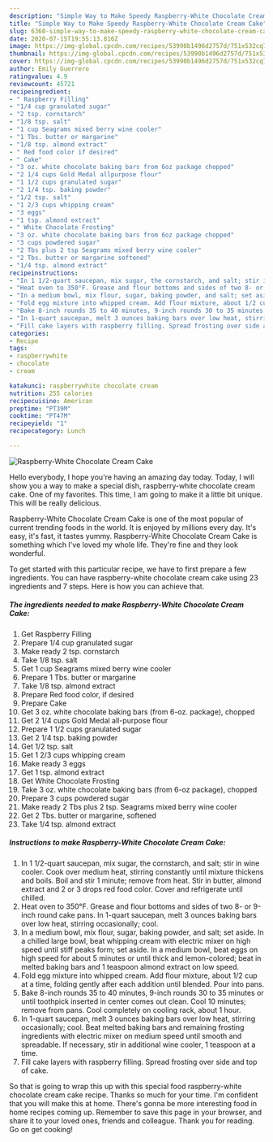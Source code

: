 ```yaml
---
description: "Simple Way to Make Speedy Raspberry-White Chocolate Cream Cake"
title: "Simple Way to Make Speedy Raspberry-White Chocolate Cream Cake"
slug: 6360-simple-way-to-make-speedy-raspberry-white-chocolate-cream-cake
date: 2020-07-15T19:55:13.816Z
image: https://img-global.cpcdn.com/recipes/53990b1496d2757d/751x532cq70/raspberry-white-chocolate-cream-cake-recipe-main-photo.jpg
thumbnail: https://img-global.cpcdn.com/recipes/53990b1496d2757d/751x532cq70/raspberry-white-chocolate-cream-cake-recipe-main-photo.jpg
cover: https://img-global.cpcdn.com/recipes/53990b1496d2757d/751x532cq70/raspberry-white-chocolate-cream-cake-recipe-main-photo.jpg
author: Emily Guerrero
ratingvalue: 4.9
reviewcount: 45721
recipeingredient:
- " Raspberry Filling"
- "1/4 cup granulated sugar"
- "2 tsp. cornstarch"
- "1/8 tsp. salt"
- "1 cup Seagrams mixed berry wine cooler"
- "1 Tbs. butter or margarine"
- "1/8 tsp. almond extract"
- " Red food color if desired"
- " Cake"
- "3 oz. white chocolate baking bars from 6oz package chopped"
- "2 1/4 cups Gold Medal allpurpose flour"
- "1 1/2 cups granulated sugar"
- "2 1/4 tsp. baking powder"
- "1/2 tsp. salt"
- "1 2/3 cups whipping cream"
- "3 eggs"
- "1 tsp. almond extract"
- " White Chocolate Frosting"
- "3 oz. white chocolate baking bars from 6oz package chopped"
- "3 cups powdered sugar"
- "2 Tbs plus 2 tsp Seagrams mixed berry wine cooler"
- "2 Tbs. butter or margarine softened"
- "1/4 tsp. almond extract"
recipeinstructions:
- "In 1 1/2-quart saucepan, mix sugar, the cornstarch, and salt; stir in wine cooler. Cook over medium heat, stirring constantly until mixture thickens and boils. Boil and stir 1 minute; remove from heat. Stir in butter, almond extract and 2 or 3 drops red food color. Cover and refrigerate until chilled."
- "Heat oven to 350°F. Grease and flour bottoms and sides of two 8- or 9-inch round cake pans. In 1-quart saucepan, melt 3 ounces baking bars over low heat, stirring occasionally; cool."
- "In a medium bowl, mix flour, sugar, baking powder, and salt; set aside. In a chilled large bowl, beat whipping cream with electric mixer on high speed until stiff peaks form; set aside. In a medium bowl, beat eggs on high speed for about 5 minutes or until thick and lemon-colored; beat in melted baking bars and 1 teaspoon almond extract on low speed."
- "Fold egg mixture into whipped cream. Add flour mixture, about 1/2 cup at a time, folding gently after each addition until blended. Pour into pans."
- "Bake 8-inch rounds 35 to 40 minutes, 9-inch rounds 30 to 35 minutes or until toothpick inserted in center comes out clean. Cool 10 minutes; remove from pans. Cool completely on cooling rack, about 1 hour."
- "In 1-quart saucepan, melt 3 ounces baking bars over low heat, stirring occasionally; cool. Beat melted baking bars and remaining frosting ingredients with electric mixer on medium speed until smooth and spreadable. If necessary, stir in additional wine cooler, 1 teaspoon at a time."
- "Fill cake layers with raspberry filling. Spread frosting over side and top of cake."
categories:
- Recipe
tags:
- raspberrywhite
- chocolate
- cream

katakunci: raspberrywhite chocolate cream 
nutrition: 255 calories
recipecuisine: American
preptime: "PT39M"
cooktime: "PT47M"
recipeyield: "1"
recipecategory: Lunch

---
```



![Raspberry-White Chocolate Cream Cake](https://img-global.cpcdn.com/recipes/53990b1496d2757d/751x532cq70/raspberry-white-chocolate-cream-cake-recipe-main-photo.jpg)

Hello everybody, I hope you're having an amazing day today. Today, I will show you a way to make a special dish, raspberry-white chocolate cream cake. One of my favorites. This time, I am going to make it a little bit unique. This will be really delicious.

Raspberry-White Chocolate Cream Cake is one of the most popular of current trending foods in the world. It is enjoyed by millions every day. It's easy, it's fast, it tastes yummy. Raspberry-White Chocolate Cream Cake is something which I've loved my whole life. They're fine and they look wonderful.




To get started with this particular recipe, we have to first prepare a few ingredients. You can have raspberry-white chocolate cream cake using 23 ingredients and 7 steps. Here is how you can achieve that.

<!--inarticleads1-->

##### The ingredients needed to make Raspberry-White Chocolate Cream Cake:

1. Get  Raspberry Filling
1. Prepare 1/4 cup granulated sugar
1. Make ready 2 tsp. cornstarch
1. Take 1/8 tsp. salt
1. Get 1 cup Seagrams mixed berry wine cooler
1. Prepare 1 Tbs. butter or margarine
1. Take 1/8 tsp. almond extract
1. Prepare  Red food color, if desired
1. Prepare  Cake
1. Get 3 oz. white chocolate baking bars (from 6-oz. package), chopped
1. Get 2 1/4 cups Gold Medal all-purpose flour
1. Prepare 1 1/2 cups granulated sugar
1. Get 2 1/4 tsp. baking powder
1. Get 1/2 tsp. salt
1. Get 1 2/3 cups whipping cream
1. Make ready 3 eggs
1. Get 1 tsp. almond extract
1. Get  White Chocolate Frosting
1. Take 3 oz. white chocolate baking bars (from 6-oz package), chopped
1. Prepare 3 cups powdered sugar
1. Make ready 2 Tbs plus 2 tsp. Seagrams mixed berry wine cooler
1. Get 2 Tbs. butter or margarine, softened
1. Take 1/4 tsp. almond extract




<!--inarticleads2-->

##### Instructions to make Raspberry-White Chocolate Cream Cake:

1. In 1 1/2-quart saucepan, mix sugar, the cornstarch, and salt; stir in wine cooler. Cook over medium heat, stirring constantly until mixture thickens and boils. Boil and stir 1 minute; remove from heat. Stir in butter, almond extract and 2 or 3 drops red food color. Cover and refrigerate until chilled.
1. Heat oven to 350°F. Grease and flour bottoms and sides of two 8- or 9-inch round cake pans. In 1-quart saucepan, melt 3 ounces baking bars over low heat, stirring occasionally; cool.
1. In a medium bowl, mix flour, sugar, baking powder, and salt; set aside. In a chilled large bowl, beat whipping cream with electric mixer on high speed until stiff peaks form; set aside. In a medium bowl, beat eggs on high speed for about 5 minutes or until thick and lemon-colored; beat in melted baking bars and 1 teaspoon almond extract on low speed.
1. Fold egg mixture into whipped cream. Add flour mixture, about 1/2 cup at a time, folding gently after each addition until blended. Pour into pans.
1. Bake 8-inch rounds 35 to 40 minutes, 9-inch rounds 30 to 35 minutes or until toothpick inserted in center comes out clean. Cool 10 minutes; remove from pans. Cool completely on cooling rack, about 1 hour.
1. In 1-quart saucepan, melt 3 ounces baking bars over low heat, stirring occasionally; cool. Beat melted baking bars and remaining frosting ingredients with electric mixer on medium speed until smooth and spreadable. If necessary, stir in additional wine cooler, 1 teaspoon at a time.
1. Fill cake layers with raspberry filling. Spread frosting over side and top of cake.




So that is going to wrap this up with this special food raspberry-white chocolate cream cake recipe. Thanks so much for your time. I'm confident that you will make this at home. There's gonna be more interesting food in home recipes coming up. Remember to save this page in your browser, and share it to your loved ones, friends and colleague. Thank you for reading. Go on get cooking!
